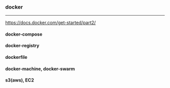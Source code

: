 ### docker
---

https://docs.docker.com/get-started/part2/

#### docker-compose
#### docker-registry
#### dockerfile
#### docker-machine, docker-swarm
#### s3(aws), EC2







